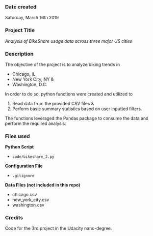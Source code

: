 ### Date created
Saturday, March 16th 2019

### Project Title
*Analysis of BikeShare usage data across three major US cities*

### Description
The objective of the project is to analyze biking trends in 
* Chicago, IL
* New York City, NY &
* Washington, D.C.

In order to do so, python functions were created and utilized to
1. Read data from the provided CSV files &
2. Perform basic summary statistics based on user inputted filters.

The functions leveraged the Pandas package to consume the data and perform the required analysis. 

### Files used
**Python Script** 
 * `code/bikeshare_2.py`

**Configuration File** 
 * `.gitignore`

**Data Files (not included in this repo)**
 * chicago.csv
 * new_york_city.csv
 * washington.csv


### Credits
Code for the 3rd project in the Udacity nano-degree.

